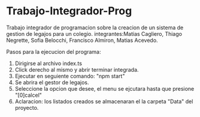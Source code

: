 # Trabajo-Integrador-Prog
Trabajo integrador de programacion sobre la creacion de un sistema de gestion de legajos para un colegio.
integrantes:Matias Cagliero, Thiago Negrette, Sofia Belocchi, Francisco Almiron, Matias Acevedo.

Pasos para la ejecucion del programa:
1. Dirigirse al archivo index.ts
2. Click derecho al mismo y abrir terminar integrada.
3. Ejecutar en seguiente comando: "npm start"
4. Se abrira el gestor de legajos.
5. Seleccione la opcion que desee, el menu se ejcutara hasta que presione "[0]calcel"
6. Aclaracion: los listados creados se almacenaran el la carpeta "Data" del proyecto.
